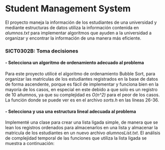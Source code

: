 # Student Management System

El proyecto maneja la información de los estudiantes de una universidad y mediante estructuras de datos utiliza la información contenida en *alumnos.txt* para implementar algoritmos que ayuden a la universidad a organizar y encontrar la información de una manera más eficiente.

### SICT0302B: Toma decisiones

#### - Selecciona un algoritmo de ordenamiento adecuado al problema

Para este proyecto utilicé el algoritmo de ordenamiento Bubble Sort, para organizar las matrículas de los estudiantes registrados en la base de datos de forma ascendente, porque es fácil de implementar y funciona bien en la mayoría de los casos, en especial en este debido a que solo es un registro de 10 añumnos, ya que su complejidad es *O(n^2)* para el peor de los casos. La función donde se puede ver es en el archivo *sorts.h* en las líneas 26-36.

#### - Selecciona y usa una estructura lineal adecuada al problema

Implementé una clase para crear una lista ligada simple, de manera que se lean los registros ordenados para almacenarlos en una lista y almacenar la matricula de los estudiantes en un nuevo archivo *alumnosList.txt*. El análisis de complejidad temporal de las funciones que utiliza la lista ligada se muestra a continuación:
